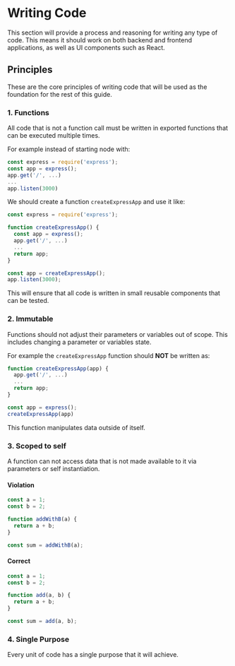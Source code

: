 # Writing Code

This section will provide a process and reasoning for writing any type of code. This means it should work on both backend and frontend applications, as well as UI components such as React.

## Principles

These are the core principles of writing code that will be used as the foundation for the rest of this guide.

### 1. Functions

All code that is not a function call must be written in exported functions that can be executed multiple times.

For example instead of starting node with:

```javascript
const express = require('express');
const app = express();
app.get('/', ...)
...
app.listen(3000)
```

We should create a function `createExpressApp` and use it like:

```javascript
const express = require('express');

function createExpressApp() {
  const app = express();
  app.get('/', ...)
  ...
  return app;
}

const app = createExpressApp();
app.listen(3000);
```

This will ensure that all code is written in small reusable components that can be tested.

### 2. Immutable

Functions should not adjust their parameters or variables out of scope. This includes changing a parameter or variables state.

For example the `createExpressApp` function should **NOT** be written as:

```javascript
function createExpressApp(app) {
  app.get('/', ...)
  ...
  return app;
}

const app = express();
createExpressApp(app)
```

This function manipulates data outside of itself.

### 3. Scoped to self

A function can not access data that is not made available to it via parameters or self instantiation.

#### Violation

```javascript
const a = 1;
const b = 2;

function addWithB(a) {
  return a + b;
}

const sum = addWithB(a);
```

#### Correct

```javascript
const a = 1;
const b = 2;

function add(a, b) {
  return a + b;
}

const sum = add(a, b);
```

### 4. Single Purpose

Every unit of code has a single purpose that it will achieve.
